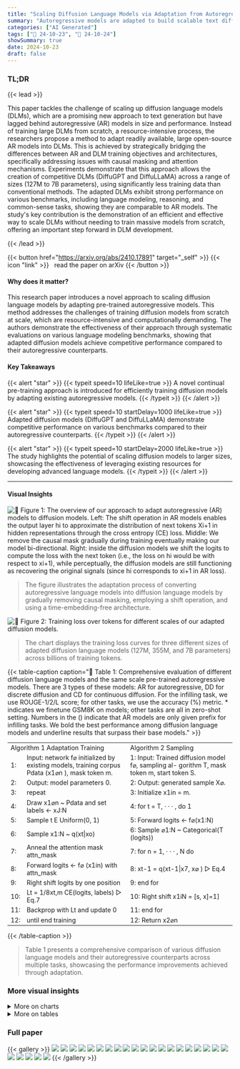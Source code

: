 ```yaml
---
title: "Scaling Diffusion Language Models via Adaptation from Autoregressive Models"
summary: "Autoregressive models are adapted to build scalable text diffusion models, achieving competitive performance on language modeling benchmarks."
categories: ["AI Generated"]
tags: ["🔖 24-10-23", "🤗 24-10-24"]
showSummary: true
date: 2024-10-23
draft: false
---
```


### TL;DR


{{< lead >}}

This paper tackles the challenge of scaling up diffusion language models (DLMs), which are a promising new approach to text generation but have lagged behind autoregressive (AR) models in size and performance.  Instead of training large DLMs from scratch, a resource-intensive process, the researchers propose a method to adapt readily available, large open-source AR models into DLMs.  This is achieved by strategically bridging the differences between AR and DLM training objectives and architectures, specifically addressing issues with causal masking and attention mechanisms.  Experiments demonstrate that this approach allows the creation of competitive DLMs (DiffuGPT and DiffuLLaMA) across a range of sizes (127M to 7B parameters), using significantly less training data than conventional methods.  The adapted DLMs exhibit strong performance on various benchmarks, including language modeling, reasoning, and common-sense tasks, showing they are comparable to AR models.  The study's key contribution is the demonstration of an efficient and effective way to scale DLMs without needing to train massive models from scratch, offering an important step forward in DLM development.

{{< /lead >}}


{{< button href="https://arxiv.org/abs/2410.17891" target="_self" >}}
{{< icon "link" >}} &nbsp; read the paper on arXiv
{{< /button >}}

#### Why does it matter?
This research paper introduces a novel approach to scaling diffusion language models by adapting pre-trained autoregressive models.  This method addresses the challenges of training diffusion models from scratch at scale, which are resource-intensive and computationally demanding. The authors demonstrate the effectiveness of their approach through systematic evaluations on various language modeling benchmarks, showing that adapted diffusion models achieve competitive performance compared to their autoregressive counterparts.
#### Key Takeaways

{{< alert "star" >}}
{{< typeit speed=10 lifeLike=true >}} A novel continual pre-training approach is introduced for efficiently training diffusion models by adapting existing autoregressive models. {{< /typeit >}}
{{< /alert >}}

{{< alert "star" >}}
{{< typeit speed=10 startDelay=1000 lifeLike=true >}} Adapted diffusion models (DiffuGPT and DiffuLLaMA) demonstrate competitive performance on various benchmarks compared to their autoregressive counterparts. {{< /typeit >}}
{{< /alert >}}

{{< alert "star" >}}
{{< typeit speed=10 startDelay=2000 lifeLike=true >}} The study highlights the potential of scaling diffusion models to larger sizes, showcasing the effectiveness of leveraging existing resources for developing advanced language models. {{< /typeit >}}
{{< /alert >}}

------
#### Visual Insights



![](figures/figures_3_0.png "🔼 Figure 1: The overview of our approach to adapt autoregressive (AR) models to diffusion models. Left: The shift operation in AR models enables the output layer hi to approximate the distribution of next tokens Xi+1 in hidden representations through the cross entropy (CE) loss. Middle: We remove the causal mask gradually during training eventually making our model bi-directional. Right: inside the diffusion models we shift the logits to compute the loss with the next token (i.e., the loss on hi would be with respect to xi+1), while perceptually, the diffusion models are still functioning as recovering the original signals (since hi corresponds to xi+1 in AR loss).")

> The figure illustrates the adaptation process of converting autoregressive language models into diffusion language models by gradually removing causal masking, employing a shift operation, and using a time-embedding-free architecture.





![](charts/charts_6_0.png "🔼 Figure 2: Training loss over tokens for different scales of our adapted diffusion models.")

> The chart displays the training loss curves for three different sizes of adapted diffusion language models (127M, 355M, and 7B parameters) across billions of training tokens.





{{< table-caption caption="🔽 Table 1: Comprehensive evaluation of different diffusion language models and the same scale pre-trained autoregressive models. There are 3 types of these models: AR for autoregressive, DD for discrete diffusion and CD for continuous diffusion. For the infilling task, we use ROUGE-1/2/L score; for other tasks, we use the accuracy (%) metric. * indicates we finetune GSM8K on models; other tasks are all in zero-shot setting. Numbers in the () indicate that AR models are only given prefix for infilling tasks. We bold the best performance among diffusion language models and underline results that surpass their base models." >}}
<table id='2' style='font-size:14px'><tr><td colspan="2">Algorithm 1 Adaptation Training</td><td>Algorithm 2 Sampling</td></tr><tr><td>1:</td><td>Input: network f⌀ initialized by existing models, training corpus Pdata (x1⌀n ), mask token m.</td><td>1: Input: Trained diffusion model f⌀, sampling al- gorithm T, mask token m, start token S.</td></tr><tr><td>2:</td><td>Output: model parameters 0.</td><td>2: Output: generated sample X⌀.</td></tr><tr><td>3:</td><td>repeat</td><td>3: Initialize x1in = m.</td></tr><tr><td>4:</td><td>Draw x1⌀n ~ Pdata and set labels ← xJ:N</td><td>4: for t = T, · · · , do 1</td></tr><tr><td>5:</td><td>Sample t E Uniform(0, 1)</td><td>5: Forward logits ← f⌀(x1:N)</td></tr><tr><td>6:</td><td>Sample x1:N ~ q(xt|xo)</td><td>6: Sample ⌀1:N ~ Categorical(T (logits))</td></tr><tr><td>7:</td><td>Anneal the attention mask attn_mask</td><td>7: for n = 1, · · · , N do</td></tr><tr><td>8:</td><td>Forward logits ← f⌀ (x1in) with attn_mask</td><td>8: xt-1 = q(xt-1|x7, x⌀ ) ▷ Eq.4</td></tr><tr><td>9:</td><td>Right shift logits by one position</td><td>9: end for</td></tr><tr><td>10:</td><td>Lt = 1/8xt,m CE(logits, labels) ▷ Eq.7</td><td>10: Right shift x1iN = [s, x]=1]</td></tr><tr><td>11:</td><td>Backprop with Lt and update 0</td><td>11: end for</td></tr><tr><td>12:</td><td>until end training</td><td>12: Return x2⌀n</td></tr></table>{{< /table-caption >}}

> Table 1 presents a comprehensive comparison of various diffusion language models and their autoregressive counterparts across multiple tasks, showcasing the performance improvements achieved through adaptation.



### More visual insights



<details>
<summary>More on charts
</summary>


![](charts/charts_8_0.png "🔼 Figure 3: Quality evaluation for unconditional generation, with perplexity measured by GPT2 large and distinct 2-gram diversity.")

> The chart compares the generative perplexity and distinct 2-gram diversity of different diffusion models across various decoding steps, showing the trade-off between fluency and diversity.


![](charts/charts_9_0.png "🔼 Figure 4: Single batch decoding speed (seconds) for different models using flash-attention 2.")

> The chart compares the single-batch decoding time of LLaMA2 and DiffuLLaMA models with varying diffusion timesteps (T) across different generation lengths.


![](charts/charts_22_0.png "🔼 Figure 5: The unconditional generation quality for different diffusion time steps T and sampling algorithms. We annotate the temperature of top-k sampling and top-p sampling.")

> The chart displays the relationship between the generative perplexity and distinct 2-gram diversity for different diffusion time steps (T) and sampling methods.


![](charts/charts_22_1.png "🔼 Figure 6: Finetune GSM8K data with discrete diffusion objectives, using a base model of either GPT2-S/M or DiffuGPT-S/M. DiffuGPT converges faster and attains a lower loss.")

> The chart displays the training loss curves for GPT2 and DiffuGPT models during fine-tuning on the GSM8K dataset, illustrating faster convergence and lower loss for DiffuGPT.


</details>



<details>
<summary>More on tables
</summary>


{{< table-caption caption="🔽 Table 1: Comprehensive evaluation of different diffusion language models and the same scale pre-trained autoregressive models. There are 3 types of these models: AR for autoregressive, DD for discrete diffusion and CD for continuous diffusion. For the infilling task, we use ROUGE-1/2/L score; for other tasks, we use the accuracy (%) metric. * indicates we finetune GSM8K on models; other tasks are all in zero-shot setting. Numbers in the () indicate that AR models are only given prefix for infilling tasks. We bold the best performance among diffusion language models and underline results that surpass their base models." >}}
<table id='1' style='font-size:14px'><tr><td>Model</td><td>Size</td><td>Type</td><td>QA TriQA</td><td>Word Lamb.</td><td>HSwag</td><td>CommonSense Wino.</td><td>SIQA</td><td>Reasoning PIQA</td><td>Math GSM8K*</td><td>Infilling ROCStories</td><td>Code</td></tr><tr><td>GPT2-S</td><td>127M</td><td>AR</td><td>4.0</td><td>25.9</td><td>29.9</td><td>48.5</td><td>35.7</td><td>62.1</td><td>44.8</td><td>(7.8/0.8/7.4)</td><td>(1.6)</td></tr><tr><td>SEDD-S</td><td>170M</td><td>DD</td><td>1.5</td><td>12.4</td><td>30.2</td><td>50.1</td><td>34.4</td><td>55.6</td><td>45.3</td><td>11.9/0.7/10.9</td><td>0.7</td></tr><tr><td>DiffuGPT-S</td><td>127M</td><td>DD</td><td>2.0</td><td>45.0</td><td>33.4</td><td>50.8</td><td>37.0</td><td>57.7</td><td>50.2</td><td>13.7/1.4/12.6</td><td>0.3</td></tr><tr><td>GPT2-M</td><td>355M</td><td>AR</td><td>6.7</td><td>37.7</td><td>38.3</td><td>50.7</td><td>37.7</td><td>67.4</td><td>45.6</td><td>(8.6/0.9/8.2)</td><td>(2.6)</td></tr><tr><td>SEDD-M</td><td>424M</td><td>DD</td><td>1.8</td><td>23.1</td><td>31.5</td><td>49.0</td><td>35.4</td><td>56.1</td><td>53.5</td><td>13.1/1.4/12.2</td><td>0.5</td></tr><tr><td>DiffuGPT-M</td><td>355M</td><td>DD</td><td>3.8</td><td>60.5</td><td>37.2</td><td>52.6</td><td>39.0</td><td>59.6</td><td>61.8</td><td>18.7/2.7/17.0</td><td>2.9</td></tr><tr><td>Plaid1B</td><td>1.3B</td><td>CD</td><td>1.2</td><td>8.6</td><td>39.3</td><td>51.3</td><td>32.3</td><td>54.5</td><td>32.6</td><td>12.1/1.1/11.2</td><td>0.1</td></tr><tr><td>LLaMA2</td><td>7B</td><td>AR</td><td>45.4</td><td>68.8</td><td>74.9</td><td>67.1</td><td>44.8</td><td>78.3</td><td>58.6</td><td>(11.6/2.1/10.5)</td><td>(1.7)</td></tr><tr><td>DiffuLLaMA</td><td>7B</td><td>DD</td><td>18.5</td><td>70.9</td><td>58.7</td><td>56.4</td><td>43.2</td><td>63.3</td><td>63.1</td><td>23.3/5.5/21.2</td><td>15.5</td></tr></table>{{< /table-caption >}}

> Table 1 comprehensively evaluates different diffusion language models against autoregressive models of the same scale across various tasks, including question answering, commonsense reasoning, and infilling.


{{< table-caption caption="🔽 Table 1: Comprehensive evaluation of different diffusion language models and the same scale pre-trained autoregressive models. There are 3 types of these models: AR for autoregressive, DD for discrete diffusion and CD for continuous diffusion. For the infilling task, we use ROUGE-1/2/L score; for other tasks, we use the accuracy (%) metric. * indicates we finetune GSM8K on models; other tasks are all in zero-shot setting. Numbers in the () indicate that AR models are only given prefix for infilling tasks. We bold the best performance among diffusion language models and underline results that surpass their base models." >}}
<table id='9' style='font-size:16px'><tr><td>Models</td><td>MAWPS</td><td>SATMath</td><td>TriviaQA</td></tr><tr><td>LLaMA2</td><td>63.5</td><td>24.5</td><td>45.4</td></tr><tr><td>DiffuLLaMA-ZS</td><td>9.7</td><td><1</td><td>18.5</td></tr><tr><td>DiffuLLaMA-FS</td><td>31.3</td><td>23.6</td><td>20.9</td></tr><tr><td>DiffuLLaMA-SC</td><td>33.1</td><td>27.7</td><td>26.0</td></tr><tr><td>DiffuLLaMA-@k</td><td>40.8</td><td>57.7</td><td>34.1</td></tr><tr><td>DiffuLLaMA-CoT</td><td>28.7</td><td>9.5</td><td>-</td></tr></table>{{< /table-caption >}}

> Table 1 presents a comprehensive comparison of various diffusion language models and their autoregressive counterparts across multiple tasks, including question answering, commonsense reasoning, math problem solving, and infilling.


{{< table-caption caption="🔽 Table 1: Comprehensive evaluation of different diffusion language models and the same scale pre-trained autoregressive models. There are 3 types of these models: AR for autoregressive, DD for discrete diffusion and CD for continuous diffusion. For the infilling task, we use ROUGE-1/2/L score; for other tasks, we use the accuracy (%) metric. * indicates we finetune GSM8K on models; other tasks are all in zero-shot setting. Numbers in the () indicate that AR models are only given prefix for infilling tasks. We bold the best performance among diffusion language models and underline results that surpass their base models." >}}
<table id='4' style='font-size:16px'><tr><td></td><td></td><td>GPT2-S GPT2-M</td></tr><tr><td></td><td>44.8</td><td>45.6</td></tr><tr><td></td><td>19.2</td><td>20.2</td></tr><tr><td></td><td>33.5</td><td>34.5</td></tr><tr><td></td><td>43.3</td><td>47.2</td></tr><tr><td></td><td>45.4</td><td>49.7</td></tr></table>{{< /table-caption >}}

> Table 1 provides a comprehensive comparison of various diffusion language models and their autoregressive counterparts across multiple tasks, including question answering, commonsense reasoning, and text infilling, highlighting the performance differences and strengths of each model type.


{{< table-caption caption="🔽 Table 1: Comprehensive evaluation of different diffusion language models and the same scale pre-trained autoregressive models. There are 3 types of these models: AR for autoregressive, DD for discrete diffusion and CD for continuous diffusion. For the infilling task, we use ROUGE-1/2/L score; for other tasks, we use the accuracy (%) metric. * indicates we finetune GSM8K on models; other tasks are all in zero-shot setting. Numbers in the () indicate that AR models are only given prefix for infilling tasks. We bold the best performance among diffusion language models and underline results that surpass their base models." >}}
<table id='11' style='font-size:16px'><tr><td>Models</td><td>Training steps</td><td>Global batch size</td><td>Context length</td></tr><tr><td>SEDD (Lou et al., 2024)</td><td>400k</td><td>512</td><td>1024</td></tr><tr><td>MD4 (Shi et al., 2024)</td><td>1000k</td><td>512</td><td>1024</td></tr><tr><td>DiffuGPT-S</td><td>1000k</td><td>256</td><td>512</td></tr><tr><td>DiffuGPT-M</td><td>160k</td><td>1280</td><td>1024</td></tr></table>{{< /table-caption >}}

> Table 1 comprehensively evaluates various diffusion language models against their autoregressive counterparts across multiple tasks, showcasing performance differences in zero-shot and fine-tuned settings.


{{< table-caption caption="🔽 Table 1: Comprehensive evaluation of different diffusion language models and the same scale pre-trained autoregressive models. There are 3 types of these models: AR for autoregressive, DD for discrete diffusion and CD for continuous diffusion. For the infilling task, we use ROUGE-1/2/L score; for other tasks, we use the accuracy (%) metric. * indicates we finetune GSM8K on models; other tasks are all in zero-shot setting. Numbers in the () indicate that AR models are only given prefix for infilling tasks. We bold the best performance among diffusion language models and underline results that surpass their base models." >}}
<table id='9' style='font-size:20px'><tr><td>Length</td><td>Attention</td><td>DiffuLLaMA (sec)</td><td>LLaMA (sec)</td></tr><tr><td>512</td><td>flash-attention 2</td><td>12.5</td><td>9.2</td></tr><tr><td>1024</td><td>SDPA</td><td>13.2</td><td>16.3</td></tr><tr><td>1024</td><td>flash-attention 2</td><td>13.3</td><td>17.5</td></tr><tr><td>1024</td><td>vanilla</td><td>16.2</td><td>17.2</td></tr><tr><td>2048</td><td>SDPA</td><td>28.5</td><td>29.5</td></tr><tr><td>2048</td><td>flash-attention 2</td><td>23.5</td><td>35.7</td></tr><tr><td>2048</td><td>vanilla</td><td>38.1</td><td>32.8</td></tr></table>{{< /table-caption >}}

> Table 1 presents a comprehensive evaluation of various diffusion language models against their autoregressive counterparts across multiple tasks, including question answering, reasoning, and infilling, highlighting the performance of different model types and scales.


</details>


### Full paper

{{< gallery >}}
<img src="paper_images/1.png" class="grid-w50 md:grid-w33 xl:grid-w25" />
<img src="paper_images/2.png" class="grid-w50 md:grid-w33 xl:grid-w25" />
<img src="paper_images/3.png" class="grid-w50 md:grid-w33 xl:grid-w25" />
<img src="paper_images/4.png" class="grid-w50 md:grid-w33 xl:grid-w25" />
<img src="paper_images/5.png" class="grid-w50 md:grid-w33 xl:grid-w25" />
<img src="paper_images/6.png" class="grid-w50 md:grid-w33 xl:grid-w25" />
<img src="paper_images/7.png" class="grid-w50 md:grid-w33 xl:grid-w25" />
<img src="paper_images/8.png" class="grid-w50 md:grid-w33 xl:grid-w25" />
<img src="paper_images/9.png" class="grid-w50 md:grid-w33 xl:grid-w25" />
<img src="paper_images/10.png" class="grid-w50 md:grid-w33 xl:grid-w25" />
<img src="paper_images/11.png" class="grid-w50 md:grid-w33 xl:grid-w25" />
<img src="paper_images/12.png" class="grid-w50 md:grid-w33 xl:grid-w25" />
<img src="paper_images/13.png" class="grid-w50 md:grid-w33 xl:grid-w25" />
<img src="paper_images/14.png" class="grid-w50 md:grid-w33 xl:grid-w25" />
<img src="paper_images/15.png" class="grid-w50 md:grid-w33 xl:grid-w25" />
<img src="paper_images/16.png" class="grid-w50 md:grid-w33 xl:grid-w25" />
<img src="paper_images/17.png" class="grid-w50 md:grid-w33 xl:grid-w25" />
<img src="paper_images/18.png" class="grid-w50 md:grid-w33 xl:grid-w25" />
<img src="paper_images/19.png" class="grid-w50 md:grid-w33 xl:grid-w25" />
<img src="paper_images/20.png" class="grid-w50 md:grid-w33 xl:grid-w25" />
<img src="paper_images/21.png" class="grid-w50 md:grid-w33 xl:grid-w25" />
<img src="paper_images/22.png" class="grid-w50 md:grid-w33 xl:grid-w25" />
<img src="paper_images/23.png" class="grid-w50 md:grid-w33 xl:grid-w25" />
<img src="paper_images/24.png" class="grid-w50 md:grid-w33 xl:grid-w25" />
<img src="paper_images/25.png" class="grid-w50 md:grid-w33 xl:grid-w25" />
{{< /gallery >}}
